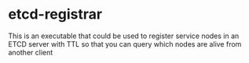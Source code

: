 # etcd-registrar
This is an executable that could be used to register service nodes in an ETCD server with TTL so that you can query which nodes are alive from another client
